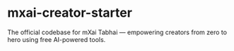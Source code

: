 # mxai-creator-starter
The official codebase for mXai Tabhai — empowering creators from zero to hero using free AI-powered tools.

